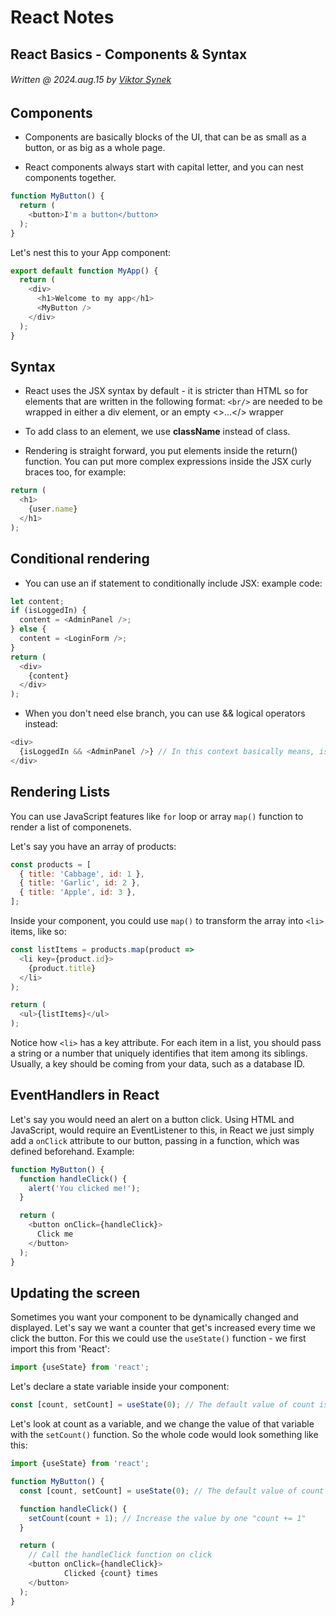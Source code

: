 # React Notes 
## React Basics - Components & Syntax
###### Written @ 2024.aug.15 by [Viktor Synek](https://github.com/viktorsynek)


## Components

- Components are basically blocks of the UI, that can be as small as a button, or as big as a whole page.

- React components always start with capital letter, and you can nest components together.

```javascript
function MyButton() {
  return (
    <button>I'm a button</button>
  );
}
```

Let's nest this to your App component:

```javascript
export default function MyApp() {
  return (
    <div>
      <h1>Welcome to my app</h1>
      <MyButton />
    </div>
  );
}
```

## Syntax

- React uses the JSX syntax by default - it is stricter than HTML so for elements that are written in the following format: ``<br/>`` are needed to be wrapped in either a div element, or an empty <>...</> wrapper

- To add class to an element, we use **className** instead of class.

- Rendering is straight forward, you put elements inside the return() function.
You can put more complex expressions inside the JSX curly braces too, for example:


```javascript
return (
  <h1>
    {user.name}
  </h1>
);
```

## Conditional rendering

- You can use an if statement to conditionally include JSX: example code:

```javascript
let content;
if (isLoggedIn) {
  content = <AdminPanel />;
} else {
  content = <LoginForm />;
}
return (
  <div>
    {content}
  </div>
);
```

- When you don't need else branch, you can use && logical operators instead:

```javascript
<div>
  {isLoggedIn && <AdminPanel />} // In this context basically means, is isLoggedIn, then render AdminPanel.
</div>
```

## Rendering Lists

You can use JavaScript features like ``for`` loop or array ``map()`` function to render a list of componenets.

Let's say you have an array of products:

```javascript
const products = [
  { title: 'Cabbage', id: 1 },
  { title: 'Garlic', id: 2 },
  { title: 'Apple', id: 3 },
];
```

Inside your component, you could use ``map()`` to transform the array into ``<li>`` items, like so:

```javascript
const listItems = products.map(product =>
  <li key={product.id}>
    {product.title}
  </li>
);

return (
  <ul>{listItems}</ul>
);
```

Notice how ``<li>`` has a key attribute. For each item in a list, you should pass a string or a number that uniquely identifies that item among its siblings. Usually, a key should be coming from your data, such as a database ID.


## EventHandlers in React

Let's say you would need an alert on a button click. Using HTML and JavaScript, would require an EventListener to this, in React we just simply add a ``onClick`` attribute to our button, passing in a function, which was defined beforehand. Example:

```javascript
function MyButton() {
  function handleClick() {
    alert('You clicked me!');
  }

  return (
    <button onClick={handleClick}>
      Click me
    </button>
  );
}
```

## Updating the screen

Sometimes you want your component to be dynamically changed and displayed. Let's say we want a counter that get's increased every time we click the button. For this we could use the ``useState()`` function - we first import this from 'React':

```javascript
import {useState} from 'react';
```

Let's declare a state variable inside your component:

```javascript
const [count, setCount] = useState(0); // The default value of count is 0
```

Let's look at count as a variable, and we change the value of that variable with the ``setCount()`` function. So the whole code would look something like this:

```javascript
import {useState} from 'react';

function MyButton() {
  const [count, setCount] = useState(0); // The default value of count is 0

  function handleClick() {
    setCount(count + 1); // Increase the value by one "count += 1"
  }

  return (
    // Call the handleClick function on click
    <button onClick={handleClick}> 
            Clicked {count} times
    </button>
  );
}
```
